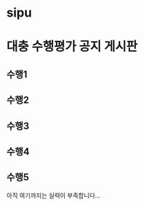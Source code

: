 # sipu
<html>
	<head>
		<meta charset="utf-8">
		<title>수행평가 공지 페이지</title>
	</head>
	<body>
		<h1>대충 수행평가 공지 게시판</h1>
		<h2>수행1</h2>
		<h2>수행2</h2>
		<h2>수행3</h2>
		<h2>수행4</h2>
		<h2>수행5</h2>
		<p>아직 여기까지는 실력이 부족합니다...</p>
	</body>
</html>
